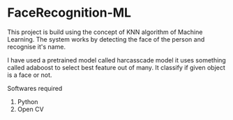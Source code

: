 # FaceRecognition-ML
This project is build using the concept of KNN algorithm of Machine Learning. The system works by detecting the face of the person and recognise it's name.

I have used a pretrained model called harcasscade model it uses something called adaboost to select best feature out of many. It classify if given object is a face or not.

Softwares required
1. Python
2. Open CV
